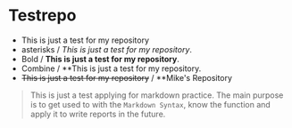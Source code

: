 # Testrepo
- This is just a test for my repository
- asterisks / *This is just a test for my repository*.
- Bold / **This is just a test for my repository**.
- Combine / **This is just a test for my repository.
- ~~This is just a test for my repository~~ / **Mike's Repository
> This is just a test applying for markdown practice. The main purpose is to get used to with the `Markdown Syntax`, know the function and apply it to write reports in the future.
